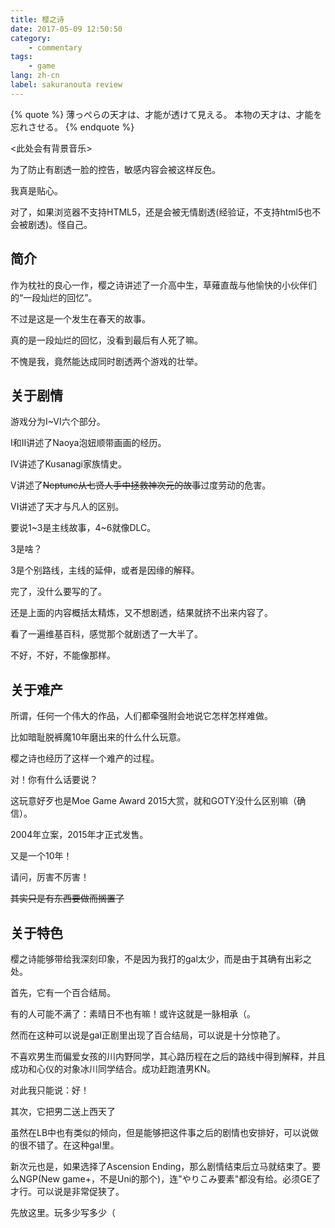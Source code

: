 ```yaml
---
title: 樱之诗
date: 2017-05-09 12:50:50
category:
    - commentary
tags:
    - game
lang: zh-cn
label: sakuranouta review
---
```

{% quote %}
薄っぺらの天才は、才能が透けて見える。
本物の天才は、才能を忘れさせる。
{% endquote %}

<!-- more -->

<此处会有背景音乐>

为了防止有剧透一脸的控告，<span class=spoiler>敏感内容</span>会被这样<span class=spoiler>反色</span>。

我真是贴心。

对了，如果浏览器不支持HTML5，还是会被无情剧透(经验证，不支持html5也不会被剧透)。怪自己。

## 简介

作为枕社的良心一作，樱之诗讲述了一介高中生，草薙直哉与他愉快的小伙伴们的“一段灿烂的回忆”。

不过是这是一个发生在春天的故事。

真的是一段灿烂的回忆，没看到最后<span class=spoiler>有人死了嘛</span>。

不愧是我，竟然能达成同时剧透两个游戏的壮举。

## 关于剧情

游戏分为I~VI六个部分。

I和II讲述了Naoya泡妞顺带画画的经历。

IV讲述了Kusanagi家族情史。

V讲述了<del>Neptune从七贤人手中拯救神次元的故事</del>过度劳动的危害。

VI讲述了天才与凡人的区别。

要说1~3是主线故事，4~6就像DLC。

3是啥？

3是个别路线，主线的延伸，或者是因缘的解释。

完了，没什么要写的了。

还是上面的内容概括太精炼，又不想剧透，结果就挤不出来内容了。

看了一遍维基百科，感觉那个就剧透了一大半了。

不好，不好，不能像那样。

## 关于难产

所谓，任何一个伟大的作品，人们都牵强附会地说它怎样怎样难做。

比如暗耻脱裤魔10年磨出来的什么什么玩意。

樱之诗也经历了这样一个难产的过程。

对！你有什么话要说？

这玩意好歹也是Moe Game Award 2015大赏，就和GOTY没什么区别嘛（确信）。

2004年立案，2015年才正式发售。

又是一个10年！

请问，厉害不厉害！

<del>其实只是有东西要做而搁置了</del>

## 关于特色

樱之诗能够带给我深刻印象，不是因为我打的gal太少，而是由于其确有出彩之处。

首先，它有一个百合结局。

有的人可能不满了：素晴日不也有嘛！或许这就是一脉相承（。

然而在这种可以说是gal正剧里出现了百合结局，可以说是十分惊艳了。

不喜欢男生而偏爱女孩的川内野同学，其心路历程在之后的路线中得到解释，并且成功和心仪的对象冰川同学结合。成功赶跑渣男KN。

对此我只能说：好！

其次，它<span class=spoiler>把男二送上西天了</span>

虽然在LB中也有类似的倾向，但是能够把这件事之后的剧情也安排好，可以说做的很不错了。在这种gal里。

新次元也是，如果选择了Ascension Ending，那么剧情结束后立马就结束了。要么NGP(New game+，不是Uni的那个)，连"やりこみ要素"都没有给。必须GE了才行。可以说是非常促狭了。

先放这里。玩多少写多少（
